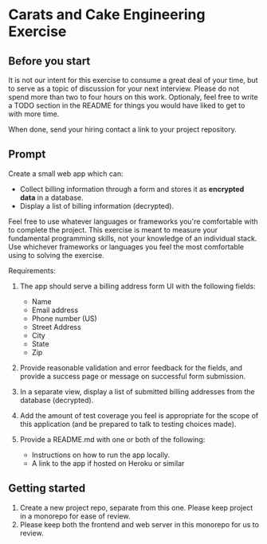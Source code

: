 # Carats and Cake Engineering Exercise

## Before you start
It is not our intent for this exercise to consume a great deal of your time, but to serve as a topic of discussion for your next interview. Please do not spend more than two to four hours on this work. Optionaly, feel free to write a TODO section in the README for things you would have liked to get to with more time.

When done, send your hiring contact a link to your project repository.

## Prompt

Create a small web app which can:
  - Collect billing information through a form and stores it as **encrypted data** in a database.
  - Display a list of billing information (decrypted).
  
Feel free to use whatever languages or frameworks you're comfortable with to complete the project. This exercise is meant to measure your fundamental programming skills, not your knowledge of an individual stack. Use whichever frameworks or languages you feel the most comfortable using to solving the exercise.

Requirements:

1. The app should serve a billing address form UI with the following fields:
    - Name
    - Email address
    - Phone number (US)
    - Street Address
    - City
    - State
    - Zip

2. Provide reasonable validation and error feedback for the fields, and provide a success page or message on successful form submission.
3. In a separate view, display a list of submitted billing addresses from the database (decrypted).
4. Add the amount of test coverage you feel is appropriate for the scope of this application (and be prepared to talk to testing choices made).
5. Provide a README.md with one or both of the following:
    - Instructions on how to run the app locally.
    - A link to the app if hosted on Heroku or similar

## Getting started

1. Create a new project repo, separate from this one. Please keep project in a monorepo for ease of review.
2. Please keep both the frontend and web server in this monorepo for us to review.
